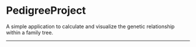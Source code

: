 # PedigreeProject

A simple application to calculate and visualize the genetic relationship within a family tree.
___

